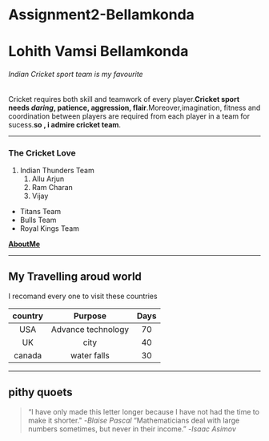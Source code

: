 # Assignment2-Bellamkonda
# Lohith Vamsi Bellamkonda
###### Indian Cricket sport team is my favourite

 Cricket requires both  skill and teamwork of every player.**Cricket sport needs *daring*, patience, aggression, flair**.Moreover,imagination, fitness and coordination between players are required from each player in a team for sucess.**so , i admire cricket team**.

 ****

 ### The Cricket Love
 
 1. Indian Thunders Team
      1. Allu Arjun
      2. Ram Charan
      3. Vijay
* Titans Team
* Bulls Team
* Royal Kings Team

**[AboutMe](AboutMe.md)**

****

## My Travelling aroud world

I recomand every one to visit these countries

|country  |  Purpose | Days |
|:---:    |  :----:  | :---:|
| USA     | Advance technology | 70|
| UK      | city               | 40|
|canada   | water falls        | 30|

****
## pithy quoets

>“I have only made this letter longer because I have not had the time to make it shorter."
>-*Blaise Pascal*
>“Mathematicians deal with large numbers sometimes, but never in their income.”
>-*Isaac Asimov*





